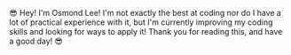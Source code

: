 😎
Hey! I'm Osmond Lee! I'm not exactly the best at coding nor do I have a lot of practical experience with it, but I'm currently improving my coding skills and looking for ways to apply it! Thank you for reading this, and have a good day!
😎
<!---
TheOneAndOlee/TheOneAndOlee is a ✨ special ✨ repository because its `README.md` (this file) appears on your GitHub profile.
You can click the Preview link to take a look at your changes.
--->
